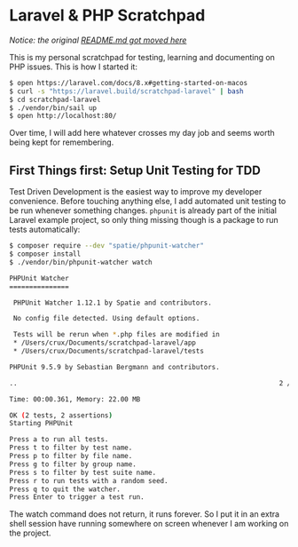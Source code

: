 #  Laravel & PHP Scratchpad

_Notice: the original [README.md got moved here](README-laravel.md)_

This is my personal scratchpad for testing, learning and documenting on PHP issues. This is how I started it:

```sh
$ open https://laravel.com/docs/8.x#getting-started-on-macos
$ curl -s "https://laravel.build/scratchpad-laravel" | bash
$ cd scratchpad-laravel
$ ./vendor/bin/sail up
$ open http://localhost:80/
```

Over time, I will add here whatever crosses my day job and seems worth being kept for remembering.

## First Things first: Setup Unit Testing for TDD

Test Driven Development is the easiest way to improve my developer convenience. Before touching anything else, I add automated unit testing to be run whenever something changes. `phpunit` is already part of the initial Laravel example project, so only thing missing though is a package to run tests automatically:

```sh
$ composer require --dev "spatie/phpunit-watcher"
$ composer install
$ ./vendor/bin/phpunit-watcher watch

PHPUnit Watcher
===============

 PHPUnit Watcher 1.12.1 by Spatie and contributors.

 No config file detected. Using default options.

 Tests will be rerun when *.php files are modified in
 * /Users/crux/Documents/scratchpad-laravel/app
 * /Users/crux/Documents/scratchpad-laravel/tests

PHPUnit 9.5.9 by Sebastian Bergmann and contributors.

..                                                                  2 / 2 (100%)

Time: 00:00.361, Memory: 22.00 MB

OK (2 tests, 2 assertions)
Starting PHPUnit

Press a to run all tests.
Press t to filter by test name.
Press p to filter by file name.
Press g to filter by group name.
Press s to filter by test suite name.
Press r to run tests with a random seed.
Press q to quit the watcher.
Press Enter to trigger a test run.
```

The watch command does not return, it runs forever. So I put it in an extra shell session have running somewhere on screen whenever I am working on the project.
